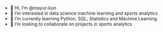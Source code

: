 - 👋 Hi, I’m @mayur-kun
- 👀 I’m interested in data science machine learning and sports analytics
- 🌱 I’m currently learning Python, SQL, Statistics and Machine Learning
- 💞️ I’m looking to collaborate on projects in sports analytics

<!---
mayur-kun/mayur-kun is a ✨ special ✨ repository because its `README.md` (this file) appears on your GitHub profile.
You can click the Preview link to take a look at your changes.
--->
